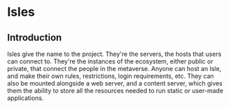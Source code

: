 # Isles

## Introduction

Isles give the name to the project. They're the servers, the hosts that users can connect to. They're the instances of the ecosystem, either public or private, that connect the people in the metaverse. Anyone can host an Isle, and make their own rules, restrictions, login requirements, etc. They can also be mounted alongside a web server, and a content server, which gives them the ability to store all the resources needed to run static or user-made applications.
